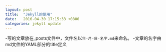 ```yaml
---
layout: post
title:  "Jekyll的使用"
date:   2016-04-30 17:15:33 +0800
categories: jekyll update
---
```

-写的文章放在_posts文件中，文件名以`年-月-日-名字.md`来命名。
-文章的名字由md文件的YAML部分的title定义
